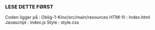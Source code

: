 ### LESE DETTE FØRST ### 

Coden ligger på : Oblig-1-Kino/src/main/resources
HTMl fil : Index.html 
Javascript : index.js 
Style : style.css 
